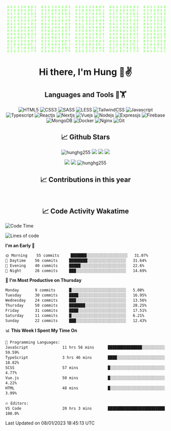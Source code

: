 [![Matrix SVG](https://github.com/hunghg255/hunghg255/blob/master/img/matrix.svg)](https://hunghg255.github.io)
<!-- [![unicorncode_bzb8ey](https://res.cloudinary.com/hunghg255/image/upload/v1647578947/unicorncode_bzb8ey.svg)](https://hunghg255.github.io) -->
<!-- # 👀 Hi stranger! 👋🏻 -->

<h1 align='center'>Hi there, I'm Hung 👋✌</h1>

<h2 align='center'>Languages and Tools 🔧🏋</h2>

<div align='center'>
  <img src="https://img.shields.io/badge/html5-%23E34F26.svg?style=flat-square&logo=html5&logoColor=white" alt="HTML5" />
  <img src="https://img.shields.io/badge/css3-%231572B6.svg?style=flat-square&logo=css3&logoColor=white" alt="CSS3" />
  <img src="https://img.shields.io/badge/SASS-hotpink.svg?style=flat-square&logo=SASS&logoColor=white" alt="SASS" />
  <img src="https://img.shields.io/badge/LESS-%230db7ed.svg?style=flat-square&logo=less&logoColor=white" alt="LESS" />
  <img src="https://img.shields.io/badge/Tailwindcss-%2338B2AC.svg?style=flat-square&logo=tailwind-css&logoColor=white" alt="TailwindCSS" />
  <img src="https://img.shields.io/badge/Javascript-%23323330.svg?style=flat-square&logo=javascript&logoColor=%23F7DF1E" alt="Javascript" />
  <img src="https://img.shields.io/badge/Typescript-%23007ACC.svg?style=flat-square&logo=typescript&logoColor=white" alt="Typescript" />
  <img src="https://img.shields.io/badge/Reactjs-%2320232a.svg?style=flat-square&logo=react&logoColor=%2361DAFB" alt="Reactjs" />
  <img src="https://img.shields.io/badge/Nextjs-black?style=flat-square&logo=next.js&logoColor=white" alt="Nextjs" />
  <img src="https://img.shields.io/badge/Vuejs-%2335495e.svg?style=flat-square&logo=vuedotjs&logoColor=%234FC08D" alt="Vuejs" />
  <img src="https://img.shields.io/badge/Nodejs-6DA55F?style=flat-square&logo=node.js&logoColor=white" alt="Nodejs" />
  <img src="https://img.shields.io/badge/Expressjs-6DA55F?style=flat-square&logo=express&logoColor=white" alt="Expressjs" />
  <img src="https://img.shields.io/badge/Firebase-%23039BE5.svg?style=flat-square&logo=firebase" alt="Firebase" />
  <img src="https://img.shields.io/badge/MongoDB-%234ea94b.svg?style=flat-square&logo=mongodb&logoColor=white" alt="MongoDB" />
  <img src="https://img.shields.io/badge/Docker-%230db7ed.svg?style=flat-square&logo=docker&logoColor=white" alt="Docker" />
  <img src="https://img.shields.io/badge/Nginx-%234ea94b.svg?style=flat-square&logo=nginx&logoColor=white" alt="Nginx" />
  <img src="https://img.shields.io/badge/Git-%23E34F26.svg?style=flat-square&logo=git&logoColor=white" alt="Git" />
</div>

<h2 align='center'> 📈 Github Stars </h2>
<p align="center"> <img src="https://komarev.com/ghpvc/?username=hunghg255&style=flat" alt="hunghg255" />
  <img src="https://shields.io/github/stars/hunghg255">
  <img src="https://img.shields.io/github/followers/hunghg255">
  <img src="https://img.shields.io/static/v1?label=%F0%9F%8C%9F&message=Love%20coding&style=style=flat&color=c80000">
</p>
<div align="center">
 <img src="https://github-readme-stats.vercel.app/api?username=hunghg255&show_icons=true&border_radius=15&count_private=true"/>
  <img src="https://github-readme-stats.vercel.app/api/top-langs/?username=hunghg255&border_radius=15&layout=compact&langs_count=6&count_private=true"/>
  <img 
       src="https://github-readme-streak-stats.herokuapp.com/?user=hunghg255&count_private=true" 
       alt="hunghg255" 
  />
  <h2 align='center'> 📈 Contributions in this year </h2>
  <img src="https://ghchart.rshah.org/F90716/hunghg2505" alt="">
</div>



<h2 align='center'> 📈 Code Activity Wakatime </h2>

<!--START_SECTION:waka-->
![Code Time](http://img.shields.io/badge/Code%20Time-2%2C217%20hrs%207%20mins-blue)

![Lines of code](https://img.shields.io/badge/From%20Hello%20World%20I%27ve%20Written-383%20Thousand%20lines%20of%20code-blue)

**I'm an Early 🐤** 

```text
🌞 Morning    55 commits     ███████░░░░░░░░░░░░░░░░░░   31.07% 
🌆 Daytime    56 commits     ████████░░░░░░░░░░░░░░░░░   31.64% 
🌃 Evening    40 commits     █████░░░░░░░░░░░░░░░░░░░░   22.6% 
🌙 Night      26 commits     ███░░░░░░░░░░░░░░░░░░░░░░   14.69%

```
📅 **I'm Most Productive on Thursday** 

```text
Monday       9 commits      █░░░░░░░░░░░░░░░░░░░░░░░░   5.08% 
Tuesday      30 commits     ████░░░░░░░░░░░░░░░░░░░░░   16.95% 
Wednesday    24 commits     ███░░░░░░░░░░░░░░░░░░░░░░   13.56% 
Thursday     50 commits     ███████░░░░░░░░░░░░░░░░░░   28.25% 
Friday       31 commits     ████░░░░░░░░░░░░░░░░░░░░░   17.51% 
Saturday     11 commits     █░░░░░░░░░░░░░░░░░░░░░░░░   6.21% 
Sunday       22 commits     ███░░░░░░░░░░░░░░░░░░░░░░   12.43%

```


📊 **This Week I Spent My Time On** 

```text
💬 Programming Languages: 
JavaScript               11 hrs 56 mins      ███████████████░░░░░░░░░░   59.59% 
TypeScript               3 hrs 46 mins       ████░░░░░░░░░░░░░░░░░░░░░   18.82% 
SCSS                     57 mins             █░░░░░░░░░░░░░░░░░░░░░░░░   4.77% 
Vue.js                   50 mins             █░░░░░░░░░░░░░░░░░░░░░░░░   4.22% 
HTML                     48 mins             █░░░░░░░░░░░░░░░░░░░░░░░░   3.99%

🔥 Editors: 
VS Code                  20 hrs 3 mins       █████████████████████████   100.0%

```


 Last Updated on 08/01/2023 18:45:13 UTC
<!--END_SECTION:waka-->

